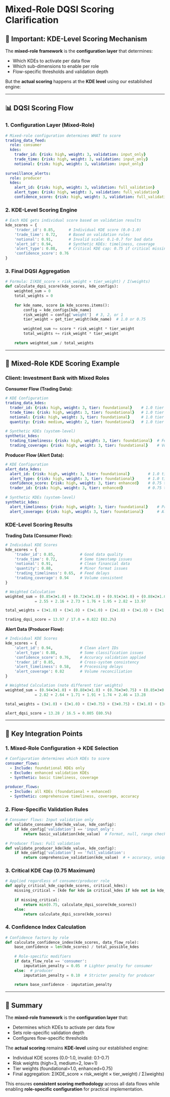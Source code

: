 # Mixed-Role DQSI Scoring Clarification

## 🎯 **Important: KDE-Level Scoring Mechanism**

The **mixed-role framework** is the **configuration layer** that determines:
- Which KDEs to activate per data flow
- Which sub-dimensions to enable per role
- Flow-specific thresholds and validation depth

But the **actual scoring** happens at the **KDE level** using our established engine:

---

## 📊 **DQSI Scoring Flow**

### **1. Configuration Layer (Mixed-Role)**
```yaml
# Mixed-role configuration determines WHAT to score
trading_data_feed:
  role: consumer
  kdes:
    trader_id: {risk: high, weight: 3, validation: input_only}
    trade_time: {risk: high, weight: 3, validation: input_only}
    notional: {risk: high, weight: 3, validation: input_only}
    
surveillance_alerts:
  role: producer
  kdes:
    alert_id: {risk: high, weight: 3, validation: full_validation}
    alert_type: {risk: high, weight: 3, validation: full_validation}
    confidence_score: {risk: high, weight: 3, validation: full_validation}
```

### **2. KDE-Level Scoring Engine**
```python
# Each KDE gets individual score based on validation results
kde_scores = {
    'trader_id': 0.85,      # Individual KDE score (0.0-1.0)
    'trade_time': 0.72,     # Based on validation rules
    'notional': 0.91,       # Invalid scale: 0.1-0.7 for bad data
    'alert_id': 0.94,       # Synthetic KDEs: timeliness, coverage
    'alert_type': 0.88,     # Critical KDE cap: 0.75 if critical missing
    'confidence_score': 0.76
}
```

### **3. Final DQSI Aggregation**
```python
# Formula: Σ(KDE_score × risk_weight × tier_weight) / Σ(weights)
def calculate_dqsi_score(kde_scores, kde_configs):
    weighted_sum = 0
    total_weights = 0
    
    for kde_name, score in kde_scores.items():
        config = kde_configs[kde_name]
        risk_weight = config['weight']  # 3, 2, or 1
        tier_weight = get_tier_weight(kde_name)  # 1.0 or 0.75
        
        weighted_sum += score * risk_weight * tier_weight
        total_weights += risk_weight * tier_weight
    
    return weighted_sum / total_weights
```

---

## 🔧 **Mixed-Role KDE Scoring Example**

### **Client: Investment Bank with Mixed Roles**

**Consumer Flow (Trading Data):**
```yaml
# KDE Configuration
trading_data_kdes:
  trader_id: {risk: high, weight: 3, tier: foundational}    # 1.0 tier weight
  trade_time: {risk: high, weight: 3, tier: foundational}   # 1.0 tier weight
  notional: {risk: high, weight: 3, tier: foundational}     # 1.0 tier weight
  quantity: {risk: medium, weight: 2, tier: foundational}   # 1.0 tier weight
  
# Synthetic KDEs (system-level)
synthetic_kdes:
  trading_timeliness: {risk: high, weight: 3, tier: foundational}  # Feed latency
  trading_coverage: {risk: high, weight: 3, tier: foundational}    # Volume drops
```

**Producer Flow (Alert Data):**
```yaml
# KDE Configuration
alert_data_kdes:
  alert_id: {risk: high, weight: 3, tier: foundational}        # 1.0 tier weight
  alert_type: {risk: high, weight: 3, tier: foundational}      # 1.0 tier weight
  confidence_score: {risk: high, weight: 3, tier: enhanced}    # 0.75 tier weight
  trader_id: {risk: high, weight: 3, tier: enhanced}           # 0.75 tier weight
  
# Synthetic KDEs (system-level)
synthetic_kdes:
  alert_timeliness: {risk: high, weight: 3, tier: foundational}    # Processing SLA
  alert_coverage: {risk: high, weight: 3, tier: foundational}      # Alert volume reconciliation
```

### **KDE-Level Scoring Results**

**Trading Data (Consumer Flow):**
```python
# Individual KDE Scores
kde_scores = {
    'trader_id': 0.85,           # Good data quality
    'trade_time': 0.72,          # Some timestamp issues
    'notional': 0.91,            # Clean financial data
    'quantity': 0.88,            # Minor format issues
    'trading_timeliness': 0.65,  # Feed delays
    'trading_coverage': 0.94     # Volume consistent
}

# Weighted Calculation
weighted_sum = (0.85×3×1.0) + (0.72×3×1.0) + (0.91×3×1.0) + (0.88×2×1.0) + (0.65×3×1.0) + (0.94×3×1.0)
             = 2.55 + 2.16 + 2.73 + 1.76 + 1.95 + 2.82 = 13.97

total_weights = (3×1.0) + (3×1.0) + (3×1.0) + (2×1.0) + (3×1.0) + (3×1.0) = 17.0

trading_dqsi_score = 13.97 / 17.0 = 0.822 (82.2%)
```

**Alert Data (Producer Flow):**
```python
# Individual KDE Scores
kde_scores = {
    'alert_id': 0.94,            # Clean alert IDs
    'alert_type': 0.88,          # Some classification issues
    'confidence_score': 0.76,    # Accuracy validation applied
    'trader_id': 0.85,           # Cross-system consistency
    'alert_timeliness': 0.58,    # Processing delays
    'alert_coverage': 0.82       # Volume reconciliation
}

# Weighted Calculation (note different tier weights)
weighted_sum = (0.94×3×1.0) + (0.88×3×1.0) + (0.76×3×0.75) + (0.85×3×0.75) + (0.58×3×1.0) + (0.82×3×1.0)
             = 2.82 + 2.64 + 1.71 + 1.91 + 1.74 + 2.46 = 13.28

total_weights = (3×1.0) + (3×1.0) + (3×0.75) + (3×0.75) + (3×1.0) + (3×1.0) = 16.5

alert_dqsi_score = 13.28 / 16.5 = 0.805 (80.5%)
```

---

## 🎯 **Key Integration Points**

### **1. Mixed-Role Configuration → KDE Selection**
```yaml
# Configuration determines which KDEs to score
consumer_flows:
  - Include: foundational KDEs only
  - Exclude: enhanced validation KDEs
  - Synthetic: basic timeliness, coverage
  
producer_flows:
  - Include: all KDEs (foundational + enhanced)
  - Synthetic: comprehensive timeliness, coverage, accuracy
```

### **2. Flow-Specific Validation Rules**
```python
# Consumer flows: Input validation only
def validate_consumer_kde(kde_value, kde_config):
    if kde_config['validation'] == 'input_only':
        return basic_validation(kde_value)  # Format, null, range checks
    
# Producer flows: Full validation
def validate_producer_kde(kde_value, kde_config):
    if kde_config['validation'] == 'full_validation':
        return comprehensive_validation(kde_value)  # + accuracy, uniqueness, consistency
```

### **3. Critical KDE Cap (0.75 Maximum)**
```python
# Applied regardless of consumer/producer role
def apply_critical_kde_cap(kde_scores, critical_kdes):
    missing_critical = [kde for kde in critical_kdes if kde not in kde_scores]
    
    if missing_critical:
        return min(0.75, calculate_dqsi_score(kde_scores))
    else:
        return calculate_dqsi_score(kde_scores)
```

### **4. Confidence Index Calculation**
```python
# Confidence factors by role
def calculate_confidence_index(kde_scores, data_flow_role):
    base_confidence = len(kde_scores) / total_possible_kdes
    
    # Role-specific modifiers
    if data_flow_role == 'consumer':
        imputation_penalty = 0.05  # Lighter penalty for consumer
    else:  # producer
        imputation_penalty = 0.10  # Stricter penalty for producer
    
    return base_confidence - imputation_penalty
```

---

## 🎯 **Summary**

The **mixed-role framework** is the **configuration layer** that:
- Determines which KDEs to activate per data flow
- Sets role-specific validation depth
- Configures flow-specific thresholds

The **actual scoring** remains **KDE-level** using our established engine:
- Individual KDE scores (0.0-1.0, invalid: 0.1-0.7)
- Risk weights (high=3, medium=2, low=1)
- Tier weights (foundational=1.0, enhanced=0.75)
- Final aggregation: Σ(KDE_score × risk_weight × tier_weight) / Σ(weights)

This ensures **consistent scoring methodology** across all data flows while enabling **role-specific configuration** for practical implementation.